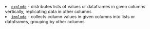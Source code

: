 <?xml version='1.0' encoding='UTF-8'?><topic xsi:noNamespaceSchemaLocation="https://resources.jetbrains.com/stardust/topic.v2.xsd" meta-keywords="" xmlns:xsi="http://www.w3.org/2001/XMLSchema-instance" id="explodeImplode" title="Explode/implode columns" _md-based="true"> <list _o="42" _o-sc="2,0" _o-l="2" _o-e="4,0" _o-tl="-1" _o-s="2,0" _o-cl="0" id="2baff275">
<li _o="42" _o-sc="2,2" _o-l="2" _o-e="3,0" _o-tl="-1" _o-s="2,0" _o-cl="0" id="bc85b1b9"><a _o="44" _o-sc="2,3" LinkStatus="UNKNOWN" _o-l="2" _o-e="2,25" _o-tl="-1" _o-s="2,2" href="explode.md" _o-cl="2" id="33948190"><code _o="45" _o-sc="2,4" _o-l="2" _o-e="2,12" _o-tl="-1" _o-s="2,3" _o-cl="3" id="af415405">explode</code></a> - distributes lists of values or dataframes in given columns vertically, replicating data in other columns</li>
<li _o="175" _o-sc="3,2" _o-l="3" _o-e="4,0" _o-tl="-1" _o-s="3,0" _o-cl="0" id="ce6d3482"><a _o="177" _o-sc="3,3" LinkStatus="UNKNOWN" _o-l="3" _o-e="3,25" _o-tl="-1" _o-s="3,2" href="implode.md" _o-cl="2" id="da8bccab"><code _o="178" _o-sc="3,4" _o-l="3" _o-e="3,12" _o-tl="-1" _o-s="3,3" _o-cl="3" id="e084eacc">implode</code></a> - collects column values in given columns into lists or dataframes, grouping by other columns</li>
</list>
</topic>
